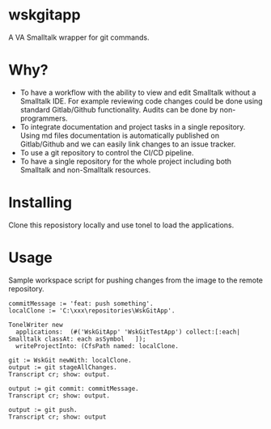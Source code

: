# wskgitapp

A VA Smalltalk wrapper for git commands.

# Why?
* To have a workflow with the ability to view and edit Smalltalk without a Smalltalk IDE. For example reviewing code changes could be done using standard Gitlab/Github functionality. Audits can be done by non-programmers.
* To integrate documentation and project tasks in a single repository. Using md files documentation is automatically published on Gitlab/Github and we can easily link changes to an issue tracker.
* To use a git repository to control the CI/CD pipeline. 
* To have a single repository for the whole project including both Smalltalk and non-Smalltalk resources.

# Installing
Clone this reposistory locally and use tonel to load the applications.

# Usage
Sample workspace script for pushing changes from the image to the remote repository.

```smalltalk
commitMessage := 'feat: push something'.
localClone := 'C:\xxx\repositories\WskGitApp'.

TonelWriter new
  applications:  (#('WskGitApp' 'WskGitTestApp') collect:[:each|  Smalltalk classAt: each asSymbol   ]);
  writeProjectInto: (CfsPath named: localClone. 

git := WskGit newWith: localClone.
output := git stageAllChanges.
Transcript cr; show: output.

output := git commit: commitMessage.
Transcript cr; show: output.

output := git push.
Transcript cr; show: output
```

